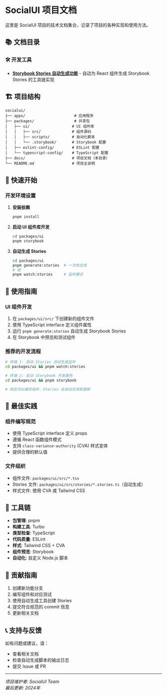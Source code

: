 # SocialUI 项目文档

这里是 SocialUI 项目的技术文档集合，记录了项目的各种实现和使用方法。

## 📚 文档目录

### 🛠️ 开发工具

- [**Storybook Stories 自动生成功能**](./storybook-auto-generation.md) - 自动为 React 组件生成 Storybook Stories 的工具链实现

## 🏗️ 项目结构

```
socialui/
├── apps/                      # 应用程序
├── packages/                  # 共享包
│   ├── ui/                   # UI 组件库
│   │   ├── src/              # 组件源码
│   │   ├── scripts/          # 自动化脚本
│   │   └── .storybook/       # Storybook 配置
│   ├── eslint-config/        # ESLint 配置
│   └── typescript-config/    # TypeScript 配置
├── docs/                     # 项目文档（本目录）
└── README.md                 # 项目主说明
```

## 🚀 快速开始

### 开发环境设置

1. **安装依赖**
   ```bash
   pnpm install
   ```

2. **启动 UI 组件库开发**
   ```bash
   cd packages/ui
   pnpm storybook
   ```

3. **自动生成 Stories**
   ```bash
   cd packages/ui
   pnpm generate:stories  # 一次性生成
   # 或
   pnpm watch:stories     # 监听模式
   ```

## 📖 使用指南

### UI 组件开发

1. 在 `packages/ui/src/` 下创建新的组件文件
2. 使用 TypeScript interface 定义组件属性
3. 运行 `pnpm generate:stories` 自动生成 Storybook Stories
4. 在 Storybook 中预览和测试组件

### 推荐的开发流程

```bash
# 终端 1: 启动 Stories 自动生成监听
cd packages/ui && pnpm watch:stories

# 终端 2: 启动 Storybook 开发服务
cd packages/ui && pnpm storybook

# 现在可以编写组件，Stories 会自动生成和更新
```

## 🎯 最佳实践

### 组件编写规范

- 使用 TypeScript interface 定义 props
- 遵循 React 函数组件模式
- 支持 `class-variance-authority` (CVA) 样式变体
- 提供合理的默认值

### 文件组织

- 组件文件: `packages/ui/src/*.tsx`
- Stories 文件: `packages/ui/src/stories/*.stories.ts`（自动生成）
- 样式文件: 使用 CVA 或 Tailwind CSS

## 🔧 工具链

- **包管理**: pnpm
- **构建工具**: Turbo
- **类型检查**: TypeScript
- **代码质量**: ESLint
- **样式**: Tailwind CSS + CVA
- **组件预览**: Storybook
- **自动化**: 自定义 Node.js 脚本

## 📝 贡献指南

1. 创建新功能分支
2. 编写组件和对应测试
3. 使用自动生成工具创建 Stories
4. 提交符合规范的 commit 信息
5. 更新相关文档

## 📞 支持与反馈

如有问题或建议，请：
- 查看相关文档
- 检查自动生成脚本的输出日志
- 提交 Issue 或 PR

---

*项目维护者: SocialUI Team*  
*最后更新: 2024年* 